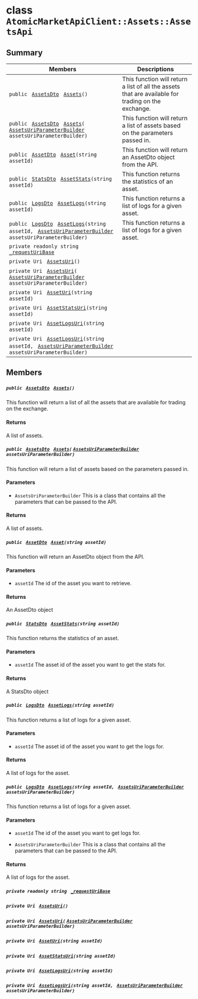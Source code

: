 # class `AtomicMarketApiClient::Assets::AssetsApi` 

## Summary

 Members                                | Descriptions                                
----------------------------------------|---------------------------------------------
`public ` [`AssetsDto`](.github/workflows/documentation/md/AtomicMarketApiClient--Assets--AssetsDto.md#class_atomic_market_api_client_1_1_assets_1_1_assets_dto)` ` [`Assets`](#class_atomic_market_api_client_1_1_assets_1_1_assets_api_1acdb8d694084b095eb723eeaeb4c23adc)`()` | This function will return a list of all the assets that are available for trading on the exchange.
`public ` [`AssetsDto`](.github/workflows/documentation/md/AtomicMarketApiClient--Assets--AssetsDto.md#class_atomic_market_api_client_1_1_assets_1_1_assets_dto)` ` [`Assets`](#class_atomic_market_api_client_1_1_assets_1_1_assets_api_1adc55e98828b607f5b6163cf6f571a2e0)`(` [`AssetsUriParameterBuilder`](.github/workflows/documentation/md/AtomicMarketApiClient--Assets--AssetsUriParameterBuilder.md#class_atomic_market_api_client_1_1_assets_1_1_assets_uri_parameter_builder)` assetsUriParameterBuilder)` | This function will return a list of assets based on the parameters passed in.
`public ` [`AssetDto`](.github/workflows/documentation/md/AtomicMarketApiClient--Assets--AssetDto.md#class_atomic_market_api_client_1_1_assets_1_1_asset_dto)` ` [`Asset`](#class_atomic_market_api_client_1_1_assets_1_1_assets_api_1a8e72956dc29bff81c4855bf7c82c1959)`(string assetId)` | This function will return an AssetDto object from the API.
`public ` [`StatsDto`](.github/workflows/documentation/md/AtomicMarketApiClient--StatsDto.md#class_atomic_market_api_client_1_1_stats_dto)` ` [`AssetStats`](#class_atomic_market_api_client_1_1_assets_1_1_assets_api_1a77880d824d173d2d7d5a205eee08a90e)`(string assetId)` | This function returns the statistics of an asset.
`public ` [`LogsDto`](.github/workflows/documentation/md/AtomicMarketApiClient--LogsDto.md#class_atomic_market_api_client_1_1_logs_dto)` ` [`AssetLogs`](#class_atomic_market_api_client_1_1_assets_1_1_assets_api_1a7185cc74320faa73cbd1bdb5244002c5)`(string assetId)` | This function returns a list of logs for a given asset.
`public ` [`LogsDto`](.github/workflows/documentation/md/AtomicMarketApiClient--LogsDto.md#class_atomic_market_api_client_1_1_logs_dto)` ` [`AssetLogs`](#class_atomic_market_api_client_1_1_assets_1_1_assets_api_1a4fe06e212c3432f70ecdb650d47a4a1d)`(string assetId, ` [`AssetsUriParameterBuilder`](.github/workflows/documentation/md/AtomicMarketApiClient--Assets--AssetsUriParameterBuilder.md#class_atomic_market_api_client_1_1_assets_1_1_assets_uri_parameter_builder)` assetsUriParameterBuilder)` | This function returns a list of logs for a given asset.
`private readonly string ` [`_requestUriBase`](#class_atomic_market_api_client_1_1_assets_1_1_assets_api_1a1854c4909a1013a684af16fb52e8a387) | 
`private Uri ` [`AssetsUri`](#class_atomic_market_api_client_1_1_assets_1_1_assets_api_1ae492984f10f05c5b2c55dff3eeac11c1)`()` | 
`private Uri ` [`AssetsUri`](#class_atomic_market_api_client_1_1_assets_1_1_assets_api_1af05b4c0efc0e0c3c29cfe110a2db404f)`(` [`AssetsUriParameterBuilder`](.github/workflows/documentation/md/AtomicMarketApiClient--Assets--AssetsUriParameterBuilder.md#class_atomic_market_api_client_1_1_assets_1_1_assets_uri_parameter_builder)` assetsUriParameterBuilder)` | 
`private Uri ` [`AssetUri`](#class_atomic_market_api_client_1_1_assets_1_1_assets_api_1aad28b71538e9bb09f0d021d107cb77ad)`(string assetId)` | 
`private Uri ` [`AssetStatsUri`](#class_atomic_market_api_client_1_1_assets_1_1_assets_api_1a42f959437e709f64ce97e7a7c8c02466)`(string assetId)` | 
`private Uri ` [`AssetLogsUri`](#class_atomic_market_api_client_1_1_assets_1_1_assets_api_1ac8295373df37326f5ccd5a9511ed9e2e)`(string assetId)` | 
`private Uri ` [`AssetLogsUri`](#class_atomic_market_api_client_1_1_assets_1_1_assets_api_1ac05cfb4a5ff1c123d460a6999935c0cc)`(string assetId, ` [`AssetsUriParameterBuilder`](.github/workflows/documentation/md/AtomicMarketApiClient--Assets--AssetsUriParameterBuilder.md#class_atomic_market_api_client_1_1_assets_1_1_assets_uri_parameter_builder)` assetsUriParameterBuilder)` | 

## Members

##### `public ` [`AssetsDto`](.github/workflows/documentation/md/AtomicMarketApiClient--Assets--AssetsDto.md#class_atomic_market_api_client_1_1_assets_1_1_assets_dto)` ` [`Assets`](#class_atomic_market_api_client_1_1_assets_1_1_assets_api_1acdb8d694084b095eb723eeaeb4c23adc)`()` 

This function will return a list of all the assets that are available for trading on the exchange.

#### Returns
A list of assets.

##### `public ` [`AssetsDto`](.github/workflows/documentation/md/AtomicMarketApiClient--Assets--AssetsDto.md#class_atomic_market_api_client_1_1_assets_1_1_assets_dto)` ` [`Assets`](#class_atomic_market_api_client_1_1_assets_1_1_assets_api_1adc55e98828b607f5b6163cf6f571a2e0)`(` [`AssetsUriParameterBuilder`](.github/workflows/documentation/md/AtomicMarketApiClient--Assets--AssetsUriParameterBuilder.md#class_atomic_market_api_client_1_1_assets_1_1_assets_uri_parameter_builder)` assetsUriParameterBuilder)` 

This function will return a list of assets based on the parameters passed in.

#### Parameters
* `AssetsUriParameterBuilder` This is a class that contains all the parameters that can be passed to the API.

#### Returns
A list of assets.

##### `public ` [`AssetDto`](.github/workflows/documentation/md/AtomicMarketApiClient--Assets--AssetDto.md#class_atomic_market_api_client_1_1_assets_1_1_asset_dto)` ` [`Asset`](#class_atomic_market_api_client_1_1_assets_1_1_assets_api_1a8e72956dc29bff81c4855bf7c82c1959)`(string assetId)` 

This function will return an AssetDto object from the API.

#### Parameters
* `assetId` The id of the asset you want to retrieve.

#### Returns
An AssetDto object

##### `public ` [`StatsDto`](.github/workflows/documentation/md/AtomicMarketApiClient--StatsDto.md#class_atomic_market_api_client_1_1_stats_dto)` ` [`AssetStats`](#class_atomic_market_api_client_1_1_assets_1_1_assets_api_1a77880d824d173d2d7d5a205eee08a90e)`(string assetId)` 

This function returns the statistics of an asset.

#### Parameters
* `assetId` The asset id of the asset you want to get the stats for.

#### Returns
A StatsDto object

##### `public ` [`LogsDto`](.github/workflows/documentation/md/AtomicMarketApiClient--LogsDto.md#class_atomic_market_api_client_1_1_logs_dto)` ` [`AssetLogs`](#class_atomic_market_api_client_1_1_assets_1_1_assets_api_1a7185cc74320faa73cbd1bdb5244002c5)`(string assetId)` 

This function returns a list of logs for a given asset.

#### Parameters
* `assetId` The asset id of the asset you want to get the logs for.

#### Returns
A list of logs for the asset.

##### `public ` [`LogsDto`](.github/workflows/documentation/md/AtomicMarketApiClient--LogsDto.md#class_atomic_market_api_client_1_1_logs_dto)` ` [`AssetLogs`](#class_atomic_market_api_client_1_1_assets_1_1_assets_api_1a4fe06e212c3432f70ecdb650d47a4a1d)`(string assetId, ` [`AssetsUriParameterBuilder`](.github/workflows/documentation/md/AtomicMarketApiClient--Assets--AssetsUriParameterBuilder.md#class_atomic_market_api_client_1_1_assets_1_1_assets_uri_parameter_builder)` assetsUriParameterBuilder)` 

This function returns a list of logs for a given asset.

#### Parameters
* `assetId` The id of the asset you want to get logs for.

* `AssetsUriParameterBuilder` This is a class that contains all the parameters that can be passed to the API.

#### Returns
A list of logs for the asset.

##### `private readonly string ` [`_requestUriBase`](#class_atomic_market_api_client_1_1_assets_1_1_assets_api_1a1854c4909a1013a684af16fb52e8a387) 

##### `private Uri ` [`AssetsUri`](#class_atomic_market_api_client_1_1_assets_1_1_assets_api_1ae492984f10f05c5b2c55dff3eeac11c1)`()` 

##### `private Uri ` [`AssetsUri`](#class_atomic_market_api_client_1_1_assets_1_1_assets_api_1af05b4c0efc0e0c3c29cfe110a2db404f)`(` [`AssetsUriParameterBuilder`](.github/workflows/documentation/md/AtomicMarketApiClient--Assets--AssetsUriParameterBuilder.md#class_atomic_market_api_client_1_1_assets_1_1_assets_uri_parameter_builder)` assetsUriParameterBuilder)` 

##### `private Uri ` [`AssetUri`](#class_atomic_market_api_client_1_1_assets_1_1_assets_api_1aad28b71538e9bb09f0d021d107cb77ad)`(string assetId)` 

##### `private Uri ` [`AssetStatsUri`](#class_atomic_market_api_client_1_1_assets_1_1_assets_api_1a42f959437e709f64ce97e7a7c8c02466)`(string assetId)` 

##### `private Uri ` [`AssetLogsUri`](#class_atomic_market_api_client_1_1_assets_1_1_assets_api_1ac8295373df37326f5ccd5a9511ed9e2e)`(string assetId)` 

##### `private Uri ` [`AssetLogsUri`](#class_atomic_market_api_client_1_1_assets_1_1_assets_api_1ac05cfb4a5ff1c123d460a6999935c0cc)`(string assetId, ` [`AssetsUriParameterBuilder`](.github/workflows/documentation/md/AtomicMarketApiClient--Assets--AssetsUriParameterBuilder.md#class_atomic_market_api_client_1_1_assets_1_1_assets_uri_parameter_builder)` assetsUriParameterBuilder)` 

